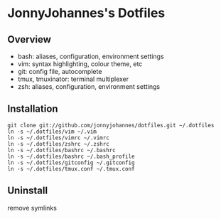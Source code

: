 JonnyJohannes's Dotfiles
========================
  
Overview
--------

  - bash: aliases, configuration, environment settings
  - vim: syntax highlighting, colour theme, etc
  - git: config file, autocomplete
  - tmux, tmuxinator: terminal multiplexer
  - zsh: aliases, configuration, environment settings

Installation
------------
    
    git clone git://github.com/jonnyjohannes/dotfiles.git ~/.dotfiles
    ln -s ~/.dotfiles/vim ~/.vim
    ln -s ~/.dotfiles/vimrc ~/.vimrc
    ln -s ~/.dotfiles/zshrc ~/.zshrc
    ln -s ~/.dotfiles/bashrc ~/.bashrc
    ln -s ~/.dotfiles/bashrc ~/.bash_profile
    ln -s ~/.dotfiles/gitconfig ~/.gitconfig
    ln -s ~/.dotfiles/tmux.conf ~/.tmux.conf

Uninstall
---------

  remove symlinks 

